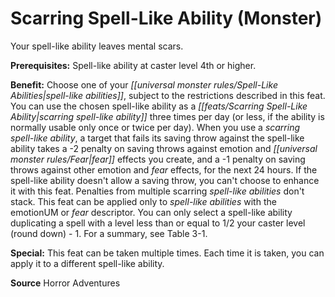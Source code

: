 ﻿---
cssclass: [feats]

---
# Scarring Spell-Like Ability (Monster)

Your spell-like ability leaves mental scars.

**Prerequisites:** Spell-like ability at caster level 4th or higher.

**Benefit:** Choose one of your _[[universal monster rules/Spell-Like Abilities|spell-like abilities]]_, subject to the restrictions described in this feat. You can use the chosen spell-like ability as a _[[feats/Scarring Spell-Like Ability|scarring spell-like ability]]_ three times per day (or less, if the ability is normally usable only once or twice per day). When you use a _scarring spell-like ability_, a target that fails its saving throw against the spell-like ability takes a -2 penalty on saving throws against emotion and _[[universal monster rules/Fear|fear]]_ effects you create, and a -1 penalty on saving throws against other emotion and _fear_ effects, for the next 24 hours. If the spell-like ability doesn't allow a saving throw, you can't choose to enhance it with this feat. Penalties from multiple scarring _spell-like abilities_ don't stack. This feat can be applied only to _spell-like abilities_ with the emotionUM or _fear_ descriptor. You can only select a spell-like ability duplicating a spell with a level less than or equal to 1/2 your caster level (round down) - 1. For a summary, see Table 3-1.

**Special:** This feat can be taken multiple times. Each time it is taken, you can apply it to a different spell-like ability.

**Source** Horror Adventures